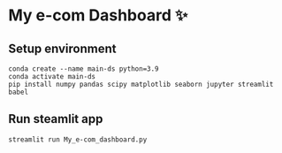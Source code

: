 # My e-com Dashboard ✨

## Setup environment
```
conda create --name main-ds python=3.9
conda activate main-ds
pip install numpy pandas scipy matplotlib seaborn jupyter streamlit babel
```

## Run steamlit app
```
streamlit run My_e-com_dashboard.py
```
